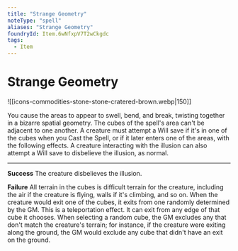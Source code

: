 ```yaml
---
title: "Strange Geometry"
noteType: "spell"
aliases: "Strange Geometry"
foundryId: Item.6wNfxpV7T2wCkgdc
tags:
  - Item
---
```


# Strange Geometry
![[icons-commodities-stone-stone-cratered-brown.webp|150]]

You cause the areas to appear to swell, bend, and break, twisting together in a bizarre spatial geometry. The cubes of the spell's area can't be adjacent to one another. A creature must attempt a Will save if it's in one of the cubes when you Cast the Spell, or if it later enters one of the areas, with the following effects. A creature interacting with the illusion can also attempt a Will save to disbelieve the illusion, as normal.

* * *

**Success** The creature disbelieves the illusion.

**Failure** All terrain in the cubes is difficult terrain for the creature, including the air if the creature is flying, walls if it's climbing, and so on. When the creature would exit one of the cubes, it exits from one randomly determined by the GM. This is a teleportation effect. It can exit from any edge of that cube it chooses. When selecting a random cube, the GM excludes any that don't match the creature's terrain; for instance, if the creature were exiting along the ground, the GM would exclude any cube that didn't have an exit on the ground.
